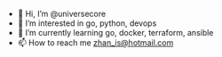 - 👋 Hi, I’m @universecore
- 👀 I’m interested in go, python, devops
- 🌱 I’m currently learning go, docker, terraform, ansible
- 📫 How to reach me zhan_is@hotmail.com

